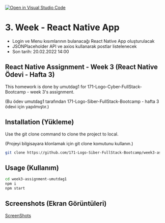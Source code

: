 [![Open in Visual Studio Code](https://classroom.github.com/assets/open-in-vscode-f059dc9a6f8d3a56e377f745f24479a46679e63a5d9fe6f495e02850cd0d8118.svg)](https://classroom.github.com/online_ide?assignment_repo_id=7007281&assignment_repo_type=AssignmentRepo)
# 3. Week - React Native App

- Login ve Menu kısımlarının bulanacağı React Native App oluşturulacak
- JSONPlaceholder API ve axios kullanarak postlar listelenecek
- Son tarih: 20.02.2022 14:00

## React Native Assignment - Week 3 (React Native Ödevi - Hafta 3)

This homework is done by umutdag1 for 171-Logo-Cyber-FullStack-Bootcamp - week 3's assignment.

(Bu ödev umutdag1 tarafından 171-Logo-Siber-FullStack-Bootcamp - hafta 3 ödevi için yapılmıştır.)

## Installation (Yükleme)

Use the git clone command to clone the project to local.

(Projeyi bilgisayara klonlamak için git clone komutunu kullanın.)

```bash
git clone https://github.com/171-Logo-Siber-FullStack-Bootcamp/week3-assignment-umutdag1
```

## Usage (Kullanım)

```bash
cd week3-assignment-umutdag1
npm i
npm start
```

## Screenshots (Ekran Görüntüleri)

[ScreenShots](https://github.com/171-Logo-Siber-FullStack-Bootcamp/week3-assignment-umutdag1/tree/main/screenshots)
